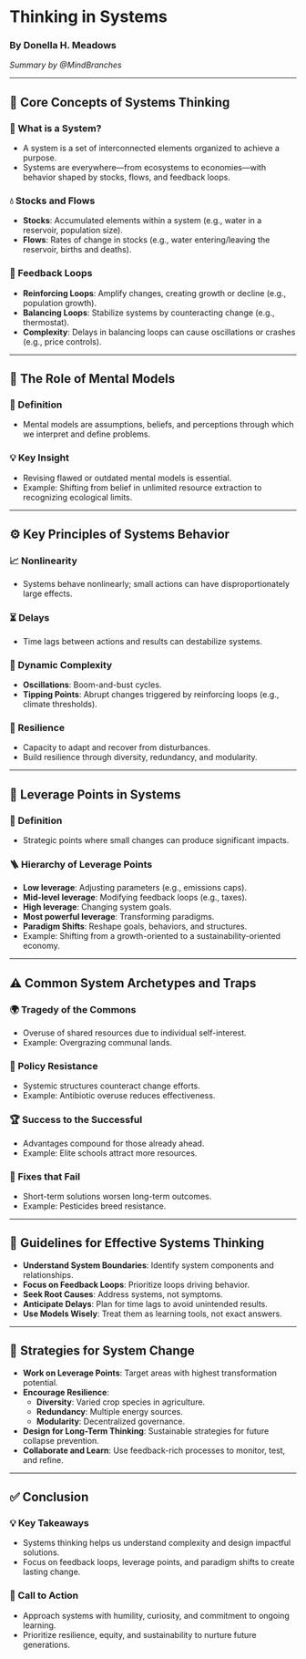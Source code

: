 # Thinking in Systems
### By Donella H. Meadows  
_Summary by @MindBranches_

---

## 🔄 Core Concepts of Systems Thinking

### 🧩 What is a System?
- A system is a set of interconnected elements organized to achieve a purpose.
- Systems are everywhere—from ecosystems to economies—with behavior shaped by stocks, flows, and feedback loops.

### 💧 Stocks and Flows
- **Stocks**: Accumulated elements within a system (e.g., water in a reservoir, population size).
- **Flows**: Rates of change in stocks (e.g., water entering/leaving the reservoir, births and deaths).

### 🔁 Feedback Loops
- **Reinforcing Loops**: Amplify changes, creating growth or decline (e.g., population growth).
- **Balancing Loops**: Stabilize systems by counteracting change (e.g., thermostat).
- **Complexity**: Delays in balancing loops can cause oscillations or crashes (e.g., price controls).

---

## 🧠 The Role of Mental Models

### 📖 Definition
- Mental models are assumptions, beliefs, and perceptions through which we interpret and define problems.

### 💡 Key Insight
- Revising flawed or outdated mental models is essential.
- Example: Shifting from belief in unlimited resource extraction to recognizing ecological limits.

---

## ⚙️ Key Principles of Systems Behavior

### 📈 Nonlinearity
- Systems behave nonlinearly; small actions can have disproportionately large effects.

### ⏳ Delays
- Time lags between actions and results can destabilize systems.

### 🧠 Dynamic Complexity
- **Oscillations**: Boom-and-bust cycles.
- **Tipping Points**: Abrupt changes triggered by reinforcing loops (e.g., climate thresholds).

### 🌱 Resilience
- Capacity to adapt and recover from disturbances.
- Build resilience through diversity, redundancy, and modularity.

---

## 🎯 Leverage Points in Systems

### 🎯 Definition
- Strategic points where small changes can produce significant impacts.

### 🪜 Hierarchy of Leverage Points
- **Low leverage**: Adjusting parameters (e.g., emissions caps).
- **Mid-level leverage**: Modifying feedback loops (e.g., taxes).
- **High leverage**: Changing system goals.
- **Most powerful leverage**: Transforming paradigms.
- **Paradigm Shifts**: Reshape goals, behaviors, and structures.
- Example: Shifting from a growth-oriented to a sustainability-oriented economy.

---

## ⚠️ Common System Archetypes and Traps

### 🌍 Tragedy of the Commons
- Overuse of shared resources due to individual self-interest.
- Example: Overgrazing communal lands.

### 🚫 Policy Resistance
- Systemic structures counteract change efforts.
- Example: Antibiotic overuse reduces effectiveness.

### 🏆 Success to the Successful
- Advantages compound for those already ahead.
- Example: Elite schools attract more resources.

### 🧪 Fixes that Fail
- Short-term solutions worsen long-term outcomes.
- Example: Pesticides breed resistance.

---

## 🧭 Guidelines for Effective Systems Thinking

- **Understand System Boundaries**: Identify system components and relationships.
- **Focus on Feedback Loops**: Prioritize loops driving behavior.
- **Seek Root Causes**: Address systems, not symptoms.
- **Anticipate Delays**: Plan for time lags to avoid unintended results.
- **Use Models Wisely**: Treat them as learning tools, not exact answers.

---

## 🔧 Strategies for System Change

- **Work on Leverage Points**: Target areas with highest transformation potential.
- **Encourage Resilience**:
  - **Diversity**: Varied crop species in agriculture.
  - **Redundancy**: Multiple energy sources.
  - **Modularity**: Decentralized governance.
- **Design for Long-Term Thinking**: Sustainable strategies for future collapse prevention.
- **Collaborate and Learn**: Use feedback-rich processes to monitor, test, and refine.

---

## ✅ Conclusion

### 💡 Key Takeaways
- Systems thinking helps us understand complexity and design impactful solutions.
- Focus on feedback loops, leverage points, and paradigm shifts to create lasting change.

### 🚀 Call to Action
- Approach systems with humility, curiosity, and commitment to ongoing learning.
- Prioritize resilience, equity, and sustainability to nurture future generations.
